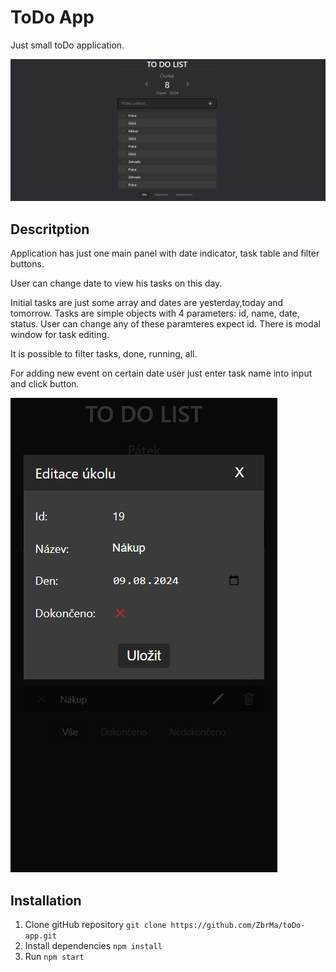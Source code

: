 # ToDo App

Just small toDo application.

![Interface](./public/todo1.png)


## Descritption

Application has just one main panel with date indicator, task table and filter buttons.  

User can change date to view his tasks on this day.  

Initial tasks are just some array and dates are yesterday,today and tomorrow. Tasks are simple objects with 4 parameters: id, name, date, status. User can change any of these paramteres expect id. There is modal window for task editing.  

It is possible to filter tasks, done, running, all.  

For adding new event on certain date user just enter task name into input and click button.  

![Interface](./public/todo2.png)

## Installation 
1. Clone gitHub repository ```git clone https://github.com/ZbrMa/toDo-app.git ```
2. Install dependencies ```npm install```
3. Run ```npm start```



